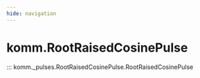 ```yaml
---
hide: navigation
---
```


# komm.RootRaisedCosinePulse

::: komm._pulses.RootRaisedCosinePulse.RootRaisedCosinePulse
